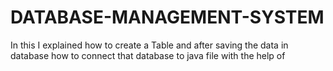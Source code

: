 # DATABASE-MANAGEMENT-SYSTEM
In this I explained how to create a Table and after saving the data in database how to connect that database to java file with the help of 
